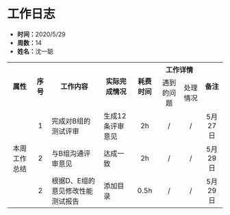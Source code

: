 <h1>工作日志</h1>
<ul>
    <li><strong>时间：</strong>2020/5/29</li>
    <li><strong>周数：</strong>14</li>
    <li><strong>姓名：</strong>沈一聪</li>
</ul>
<table style="text-align:center">
  <tr>
    <th rowspan="2">属性</th>
    <th rowspan="2">序号</th>
    <th rowspan="2">工作内容</th>
    <th rowspan="2">实际完成情况</th>
    <th rowspan="2">耗费时间</th>
    <th colspan="2">工作详情</th>
    <th rowspan="2">备注</th>
  </tr>
  <tr>
    <td>遇到的问题</td>
    <td>处理情况</td>
  </tr>
  <tr>
    <td rowspan="3">本周工作总结</td>
    <td>1</td>
    <td style="text-align:left">完成对B组的测试评审</td>
    <td style="text-align:left">生成12条评审意见</td>
    <td>2h</td>
    <td>/</td>
    <td>/</td>
    <td>5月27日</td>
  </tr>
  <tr>
    <td>2</td>
    <td style="text-align:left">与B组沟通评审意见</td>
    <td style="text-align:left">达成一致</td>
    <td>2h</td>
    <td>/</td>
    <td>/</td>
    <td>5月29日</td>
  </tr>
  <tr>
    <td>2</td>
    <td style="text-align:left">根据D、E组的意见修改性能测试报告</td>
    <td style="text-align:left">添加目录</td>
    <td>0.5h</td>
    <td>/</td>
    <td>/</td>
    <td>5月29日</td>
  </tr>
</table>
